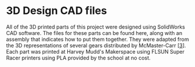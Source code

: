 # 3D Design CAD files

All of the 3D printed parts of this project were designed using SolidWorks CAD software. The files for these parts can be found here, along with an assembly that indicates how to put them together. They were adapted from the 3D representations of several gears distributed by McMaster-Carr [[3](https://www.mcmaster.com/gears/metal-gears-and-gear-racks-20-pressure-angle/)]. Each part was printed at Harvey Mudd's Makerspace using FLSUN Super Racer printers using PLA provided by the school at no cost.